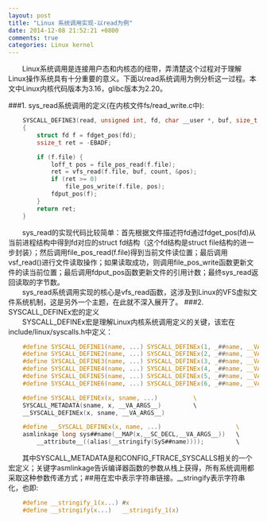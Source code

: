 ```yaml
---
layout: post
title: "Linux 系统调用实现-以read为例"
date: 2014-12-08 21:52:21 +0800
comments: true
categories: Linux kernel
---
```



&emsp;&emsp;Linux系统调用是连接用户态和内核态的纽带，弄清楚这个过程对于理解Linux操作系统具有十分重要的意义。下面以read系统调用为例分析这一过程。本文中Linux内核代码版本为3.16，glibc版本为2.20。

###1. sys_read系统调用的定义(在内核文件fs/read_write.c中):  
```c
    SYSCALL_DEFINE3(read, unsigned int, fd, char __user *, buf, size_t, count)  
    {  
        struct fd f = fdget_pos(fd);  
        ssize_t ret = -EBADF;  

        if (f.file) {  
            loff_t pos = file_pos_read(f.file);  
            ret = vfs_read(f.file, buf, count, &pos);  
            if (ret >= 0)  
                file_pos_write(f.file, pos);  
            fdput_pos(f);  
        }  
        return ret;  
    }  
```
&emsp;&emsp;sys_read的实现代码比较简单：首先根据文件描述符fd通过fdget_pos(fd)从当前进程结构中得到fd对应的struct fd结构（这个fd结构是struct file结构的进一步封装）；然后调用file_pos_read(f.file)得到当前文件读位置；最后调用vsf_read()进行文件读取操作；如果读取成功，则调用file_pos_write函数更新文件的读当前位置；最后调用fdput_pos函数更新文件的引用计数；最终sys_read返回读取的字节数。  
&emsp;&emsp;sys_read系统调用实现的核心是vfs_read函数，这涉及到Linux的VFS虚拟文件系统机制，这是另外一个主题，在此就不深入展开了。
###2. SYSCALL_DEFINEx宏的定义  
&emsp;&emsp;SYSCALL_DEFINEx宏是理解Linux内核系统调用定义的关键，该宏在include/linux/syscalls.h中定义：  
```c
	#define SYSCALL_DEFINE1(name, ...) SYSCALL_DEFINEx(1, _##name, __VA_ARGS__)  
	#define SYSCALL_DEFINE2(name, ...) SYSCALL_DEFINEx(2, _##name, __VA_ARGS__)  
	#define SYSCALL_DEFINE3(name, ...) SYSCALL_DEFINEx(3, _##name, __VA_ARGS__)  
	#define SYSCALL_DEFINE4(name, ...) SYSCALL_DEFINEx(4, _##name, __VA_ARGS__)  
	#define SYSCALL_DEFINE5(name, ...) SYSCALL_DEFINEx(5, _##name, __VA_ARGS__)  
	#define SYSCALL_DEFINE6(name, ...) SYSCALL_DEFINEx(6, _##name, __VA_ARGS__)  

    #define SYSCALL_DEFINEx(x, sname, ...)          \  
    SYSCALL_METADATA(sname, x, __VA_ARGS__)         \  
    __SYSCALL_DEFINEx(x, sname, __VA_ARGS__)  

    #define __SYSCALL_DEFINEx(x, name, ...)                     \  
    asmlinkage long sys##name(__MAP(x,__SC_DECL,__VA_ARGS__))   \  
        __attribute__((alias(__stringify(SyS##name))));         \  
```
&emsp;&emsp;其中SYSCALL_METADATA是和CONFIG_FTRACE_SYSCALLS相关的一个宏定义；关键字asmlinkage告诉编译器函数的参数从栈上获得，所有系统调用都采取这种参数传递方式；##用在宏中表示字符串链接。__stringify表示字符串化，也即:  
```c
    #define __stringify_1(x...) #x  
    #define __stringify(x...)   __stringify_1(x)  
```






